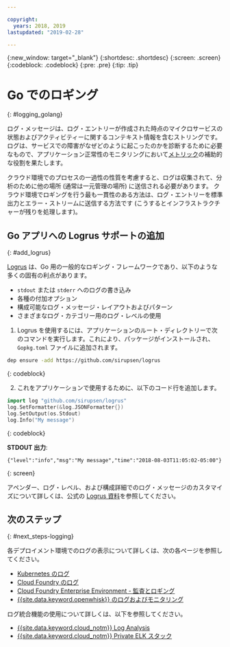```yaml
---

copyright:
  years: 2018, 2019
lastupdated: "2019-02-28"

---
```


{:new_window: target="_blank"}
{:shortdesc: .shortdesc}
{:screen: .screen}
{:codeblock: .codeblock}
{:pre: .pre}
{:tip: .tip}

# Go でのロギング
{: #logging_golang}

ログ・メッセージは、ログ・エントリーが作成された時点のマイクロサービスの状態およびアクティビティーに関するコンテキスト情報を含むストリングです。 ログは、サービスでの障害がなぜどのように起こったのかを診断するために必要なもので、アプリケーション正常性のモニタリングにおいて[メトリック](/docs/go/appmetrics.html)の補助的な役割を果たします。

クラウド環境でのプロセスの一過性の性質を考慮すると、ログは収集されて、分析のために他の場所 (通常は一元管理の場所) に送信される必要があります。 クラウド環境でロギングを行う最も一貫性のある方法は、ログ・エントリーを標準出力とエラー・ストリームに送信する方法です (こうするとインフラストラクチャーが残りを処理します)。

## Go アプリへの Logrus サポートの追加
{: #add_logrus}

[Logrus](https://github.com/sirupsen/logrus) は、Go 用の一般的なロギング・フレームワークであり、以下のような多くの固有の利点があります。 
 * `stdout` または `stderr` へのログの書き込み
 * 各種の付加オプション
 * 構成可能なログ・メッセージ・レイアウトおよびパターン
 * さまざまなログ・カテゴリー用のログ・レベルの使用

1. Logrus を使用するには、アプリケーションのルート・ディレクトリーで次のコマンドを実行します。これにより、パッケージがインストールされ、`Gopkg.toml` ファイルに追加されます。
  ```bash
  dep ensure -add https://github.com/sirupsen/logrus
  ```
  {: codeblock}

2. これをアプリケーションで使用するために、以下のコード行を追加します。
  ```go
  import log "github.com/sirupsen/logrus"
  log.SetFormatter(&log.JSONFormatter{})
  log.SetOutput(os.Stdout)
  log.Info("My message")
  ```
  {: codeblock}

  **STDOUT 出力**:
  ```
  {"level":"info","msg":"My message","time":"2018-08-03T11:05:02-05:00"}
  ```
  {: screen}

アペンダー、ログ・レベル、および構成詳細でのログ・メッセージのカスタマイズについて詳しくは、公式の [Logrus 資料](https://godoc.org/gopkg.in/Sirupsen/logrus.v0)を参照してください。

## 次のステップ
{: #next_steps-logging}

各デプロイメント環境でのログの表示について詳しくは、次の各ページを参照してください。
* [Kubernetes のログ](https://kubernetes.io/docs/concepts/cluster-administration/logging/)
* [Cloud Foundry のログ](/docs/cli/reference/bluemix_cli/bx_cli.html#ibmcloud_app_logs)
* [Cloud Foundry Enterprise Environment - 監査とロギング](/docs/cloud-foundry/auditing-logging.html#auditing-logging)
* [{{site.data.keyword.openwhisk}} のログおよびモニタリング](/docs/openwhisk/openwhisk_logs.html#openwhisk_logs)

ログ統合機能の使用について詳しくは、以下を参照してください。
* [{{site.data.keyword.cloud_notm}} Log Analysis](/docs/services/CloudLogAnalysis/log_analysis_ov.html#log_analysis_ov)
* [{{site.data.keyword.cloud_notm}} Private ELK スタック](https://www.ibm.com/support/knowledgecenter/en/SSBS6K_2.1.0.2/manage_metrics/logging_elk.html)
